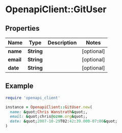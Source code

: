 # OpenapiClient::GitUser

## Properties

| Name | Type | Description | Notes |
| ---- | ---- | ----------- | ----- |
| **name** | **String** |  | [optional] |
| **email** | **String** |  | [optional] |
| **date** | **String** |  | [optional] |

## Example

```ruby
require 'openapi_client'

instance = OpenapiClient::GitUser.new(
  name: &quot;Chris Wanstrath&quot;,
  email: &quot;chris@ozmm.org&quot;,
  date: &quot;2007-10-29T02:42:39.000-07:00&quot;
)
```

